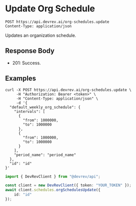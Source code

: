 # Update Org Schedule

```http
POST https://api.devrev.ai/org-schedules.update
Content-Type: application/json
```

Updates an organization schedule.



## Response Body

- 201: Success.

## Examples

```shell
curl -X POST https://api.devrev.ai/org-schedules.update \
     -H "Authorization: Bearer <token>" \
     -H "Content-Type: application/json" \
     -d '{
  "default_weekly_org_schedule": {
    "intervals": [
      {
        "from": 1000000,
        "to": 1000000
      },
      {
        "from": 1000000,
        "to": 1000000
      }
    ],
    "period_name": "period_name"
  },
  "id": "id"
}'
```

```typescript
import { DevRevClient } from "@devrev/api";

const client = new DevRevClient({ token: "YOUR_TOKEN" });
await client.schedules.orgSchedulesUpdate({
    id: "id"
});

```